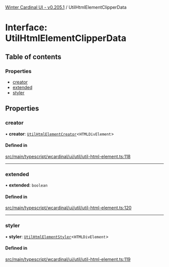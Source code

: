 [Winter Cardinal UI - v0.205.1](../index.md) / UtilHtmlElementClipperData

# Interface: UtilHtmlElementClipperData

## Table of contents

### Properties

- [creator](UtilHtmlElementClipperData.md#creator)
- [extended](UtilHtmlElementClipperData.md#extended)
- [styler](UtilHtmlElementClipperData.md#styler)

## Properties

### creator

• **creator**: [`UtilHtmlElementCreator`](../index.md#utilhtmlelementcreator)<`HTMLDivElement`\>

#### Defined in

[src/main/typescript/wcardinal/ui/util/util-html-element.ts:118](https://github.com/winter-cardinal/winter-cardinal-ui/blob/v0.205.1/src/main/typescript/wcardinal/ui/util/util-html-element.ts#L118)

___

### extended

• **extended**: `boolean`

#### Defined in

[src/main/typescript/wcardinal/ui/util/util-html-element.ts:120](https://github.com/winter-cardinal/winter-cardinal-ui/blob/v0.205.1/src/main/typescript/wcardinal/ui/util/util-html-element.ts#L120)

___

### styler

• **styler**: [`UtilHtmlElementStyler`](../index.md#utilhtmlelementstyler)<`HTMLDivElement`\>

#### Defined in

[src/main/typescript/wcardinal/ui/util/util-html-element.ts:119](https://github.com/winter-cardinal/winter-cardinal-ui/blob/v0.205.1/src/main/typescript/wcardinal/ui/util/util-html-element.ts#L119)
